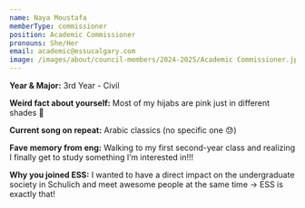 ```yaml
---
name: Naya Moustafa
memberType: commissioner
position: Academic Commissioner
pronouns: She/Her
email: academic@essucalgary.com
image: /images/about/council-members/2024-2025/Academic Commissioner.jpg
---
```


**Year & Major:** 3rd Year - Civil

**Weird fact about yourself:** Most of my hijabs are pink just in different shades 🎀

**Current song on repeat:** Arabic classics (no specific one 😓)

**Fave memory from eng:** Walking to my first second-year class and realizing I finally get to study something I’m interested in!!!

**Why you joined ESS:** I wanted to have a direct impact on the undergraduate society in Schulich and meet awesome people at the same time -> ESS is exactly that!

